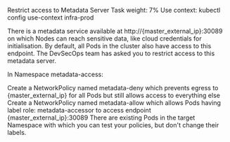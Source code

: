  Restrict access to Metadata Server
Task weight: 7%
Use context: kubectl config use-context infra-prod

There is a metadata service available at http://{master_external_ip}:30089 on which Nodes can reach sensitive data,
like cloud credentials for initialisation. By default, all Pods in the cluster also have access to this endpoint. 
The DevSecOps team has asked you to restrict access to this metadata server.

In Namespace metadata-access:

Create a NetworkPolicy named metadata-deny which prevents egress to {master_external_ip} for all Pods but still allows access to everything else
Create a NetworkPolicy named metadata-allow which allows Pods having label role: metadata-accessor to access endpoint {master_external_ip}:30089
There are existing Pods in the target Namespace with which you can test your policies, but don't change their labels.

